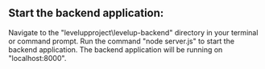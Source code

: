 ## Start the backend application:

Navigate to the "levelupproject\levelup-backend" directory in your terminal or command prompt.
Run the command "node server.js" to start the backend application.
The backend application will be running on "localhost:8000".
